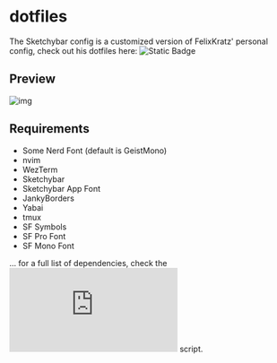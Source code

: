 # dotfiles

The Sketchybar config is a customized version of FelixKratz'
personal config, check out his dotfiles here:
![Static Badge](https://img.shields.io/badge/FelixKratz%20-%20dotfiles%20-%20?style=for-the-badge&logo=github&color=cyan&link=https%3A%2F%2Fgithub.com%2FFelixKratz%2Fdotfiles%2F)

## Preview

![img](preview.png)

## Requirements

- Some Nerd Font (default is GeistMono)
- nvim
- WezTerm
- Sketchybar
- Sketchybar App Font
- JankyBorders
- Yabai
- tmux
- SF Symbols
- SF Pro Font
- SF Mono Font

... for a full list of dependencies, check the
![install.sh](https://github.com/robertbradl/dotfiles/blob/main/install.sh) script.
